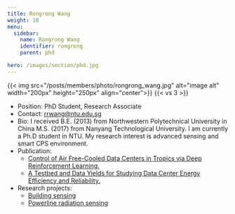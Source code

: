 ```yaml
---
title: Rongrong Wang
weight: 18
menu:
  sidebar:
    name: Rongrong Wang
    identifier: rongrong
    parent: phd

hero: /images/section/phd.jpg
---
```

{{< img src="/posts/members/photo/rongrong_wang.jpg" alt="image alt" width="200px" height="250px" align="center">}}
{{< vs 3 >}}

- Position: PhD Student, Research Associate
- Contact: rrwang@ntu.edu.sg
- Bio: I received B.E. (2013) from Northwestern Polytechnical University in China M.S. (2017) from Nanyang Technological University. I am currently a Ph.D student in NTU. My research interest is advanced sensing and smart CPS environment.
- Publication:
  - [Control of Air Free-Cooled Data Centers in Tropics via Deep Reinforcement Learning.](https://personal.ntu.edu.sg/tanrui/pub/TDC-buildsys.pdf)
  - [A Testbed and Data Yields for Studying Data Center Energy Efficiency and Reliability.](https://personal.ntu.edu.sg/tanrui/pub/DATA2018.pdf)
- Research projects:
  - [Building sensing](https://ntuiot.xyz/posts/research/iot-sensing/building/)
  - [Powerline radiation sensing](https://ntuiot.xyz/posts/research/iot-sensing/powerline/)
